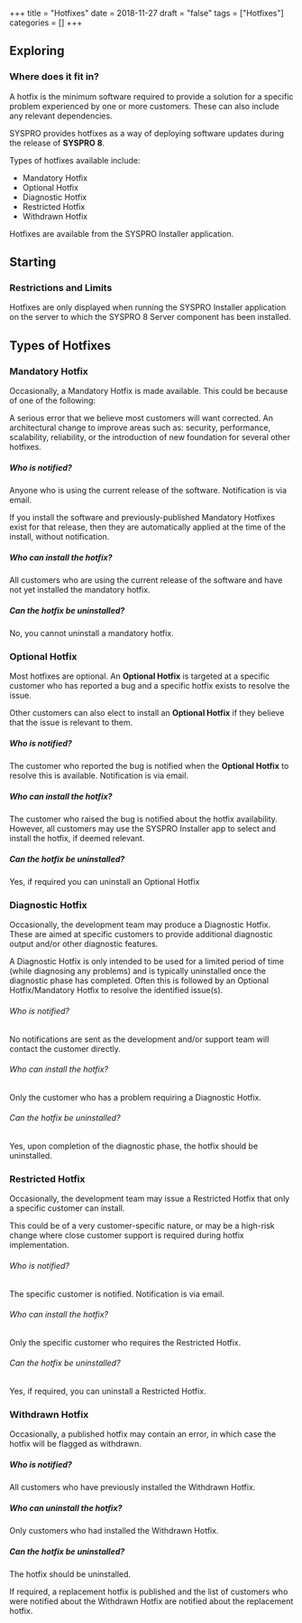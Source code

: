 +++
title = "Hotfixes"
date = 2018-11-27
draft = "false"
tags = ["Hotfixes"]
categories = []
+++

## Exploring
### Where does it fit in?
A hotfix is the minimum software required to provide a solution for a specific problem experienced by one or more customers. These can also include any relevant dependencies.

SYSPRO provides hotfixes as a way of deploying software updates during the release of **SYSPRO 8**.

Types of hotfixes available include:

* Mandatory Hotfix
* Optional Hotfix
* Diagnostic Hotfix
* Restricted Hotfix
* Withdrawn Hotfix

Hotfixes are available from the SYSPRO Installer application.

## Starting
### Restrictions and Limits
Hotfixes are only displayed when running the SYSPRO Installer application on the server to which the SYSPRO 8 Server component has been installed.

## Types of Hotfixes
### Mandatory Hotfix
Occasionally, a Mandatory Hotfix is made available. This could be because of one of the following:

A serious error that we believe most customers will want corrected.
An architectural change to improve areas such as: security, performance, scalability, reliability, or the introduction of new foundation for several other hotfixes.

##### Who is notified?
Anyone who is using the current release of the software. Notification is via email.

If you install the software and previously-published Mandatory Hotfixes exist for that release, then they are automatically applied at the time of the install, without notification.

##### Who can install the hotfix?
All customers who are using the current release of the software and have not yet installed the mandatory hotfix.

##### Can the hotfix be uninstalled?
No, you cannot uninstall a mandatory hotfix.

### Optional Hotfix
Most hotfixes are optional. An **Optional Hotfix** is targeted at a specific customer who has reported a bug and a specific hotfix exists to resolve the issue.

Other customers can also elect to install an **Optional Hotfix** if they believe that the issue is relevant to them.

##### Who is notified?
The customer who reported the bug is notified when the **Optional Hotfix** to resolve this is available. Notification is via email.

##### Who can install the hotfix?
The customer who raised the bug is notified about the hotfix availability. However, all customers may use the SYSPRO Installer app to select and install the hotfix, if deemed relevant.

##### Can the hotfix be uninstalled?
Yes, if required you can uninstall an Optional Hotfix

### Diagnostic Hotfix
Occasionally, the development team may produce a Diagnostic Hotfix. These are aimed at specific customers to provide additional diagnostic output and/or other diagnostic features.

A Diagnostic Hotfix is only intended to be used for a limited period of time (while diagnosing any problems) and is typically uninstalled once the diagnostic phase has completed. Often this is followed by an Optional Hotfix/Mandatory Hotfix to resolve the identified issue(s).

###### Who is notified?
No notifications are sent as the development and/or support team will contact the customer directly.

###### Who can install the hotfix?
Only the customer who has a problem requiring a Diagnostic Hotfix.

###### Can the hotfix be uninstalled?
Yes, upon completion of the diagnostic phase, the hotfix should be uninstalled.

### Restricted Hotfix
Occasionally, the development team may issue a Restricted Hotfix that only a specific customer can install.

This could be of a very customer-specific nature, or may be a high-risk change where close customer support is required during hotfix implementation.

###### Who is notified?
The specific customer is notified. Notification is via email.

###### Who can install the hotfix?
Only the specific customer who requires the Restricted Hotfix.

###### Can the hotfix be uninstalled?
Yes, if required, you can uninstall a Restricted Hotfix.

### Withdrawn Hotfix
Occasionally, a published hotfix may contain an error, in which case the hotfix will be flagged as withdrawn.

##### Who is notified?
All customers who have previously installed the Withdrawn Hotfix.

##### Who can uninstall the hotfix?
Only customers who had installed the Withdrawn Hotfix.

##### Can the hotfix be uninstalled?
The hotfix should be uninstalled.

If required, a replacement hotfix is published and the list of customers who were notified about the Withdrawn Hotfix are notified about the replacement hotfix.